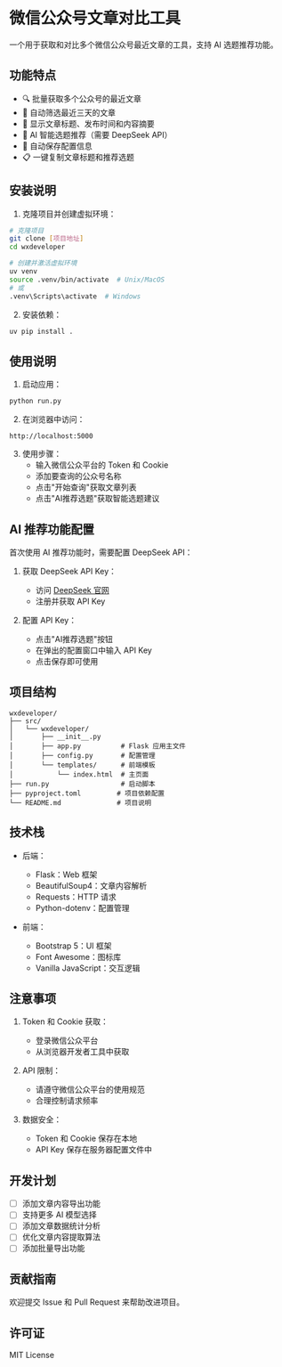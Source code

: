 # 微信公众号文章对比工具

一个用于获取和对比多个微信公众号最近文章的工具，支持 AI 选题推荐功能。

## 功能特点

- 🔍 批量获取多个公众号的最近文章
- 📅 自动筛选最近三天的文章
- 📝 显示文章标题、发布时间和内容摘要
- 🤖 AI 智能选题推荐（需要 DeepSeek API）
- 💾 自动保存配置信息
- 📋 一键复制文章标题和推荐选题

## 安装说明

1. 克隆项目并创建虚拟环境：
```bash
# 克隆项目
git clone [项目地址]
cd wxdeveloper

# 创建并激活虚拟环境
uv venv
source .venv/bin/activate  # Unix/MacOS
# 或
.venv\Scripts\activate  # Windows
```

2. 安装依赖：
```bash
uv pip install .
```

## 使用说明

1. 启动应用：
```bash
python run.py
```

2. 在浏览器中访问：
```
http://localhost:5000
```

3. 使用步骤：
   - 输入微信公众平台的 Token 和 Cookie
   - 添加要查询的公众号名称
   - 点击"开始查询"获取文章列表
   - 点击"AI推荐选题"获取智能选题建议

## AI 推荐功能配置

首次使用 AI 推荐功能时，需要配置 DeepSeek API：

1. 获取 DeepSeek API Key：
   - 访问 [DeepSeek 官网](https://deepseek.com)
   - 注册并获取 API Key

2. 配置 API Key：
   - 点击"AI推荐选题"按钮
   - 在弹出的配置窗口中输入 API Key
   - 点击保存即可使用

## 项目结构

```
wxdeveloper/
├── src/
│   └── wxdeveloper/
│       ├── __init__.py
│       ├── app.py          # Flask 应用主文件
│       ├── config.py       # 配置管理
│       └── templates/      # 前端模板
│           └── index.html  # 主页面
├── run.py                  # 启动脚本
├── pyproject.toml         # 项目依赖配置
└── README.md              # 项目说明
```

## 技术栈

- 后端：
  - Flask：Web 框架
  - BeautifulSoup4：文章内容解析
  - Requests：HTTP 请求
  - Python-dotenv：配置管理

- 前端：
  - Bootstrap 5：UI 框架
  - Font Awesome：图标库
  - Vanilla JavaScript：交互逻辑

## 注意事项

1. Token 和 Cookie 获取：
   - 登录微信公众平台
   - 从浏览器开发者工具中获取

2. API 限制：
   - 请遵守微信公众平台的使用规范
   - 合理控制请求频率

3. 数据安全：
   - Token 和 Cookie 保存在本地
   - API Key 保存在服务器配置文件中

## 开发计划

- [ ] 添加文章内容导出功能
- [ ] 支持更多 AI 模型选择
- [ ] 添加文章数据统计分析
- [ ] 优化文章内容提取算法
- [ ] 添加批量导出功能

## 贡献指南

欢迎提交 Issue 和 Pull Request 来帮助改进项目。

## 许可证

MIT License 